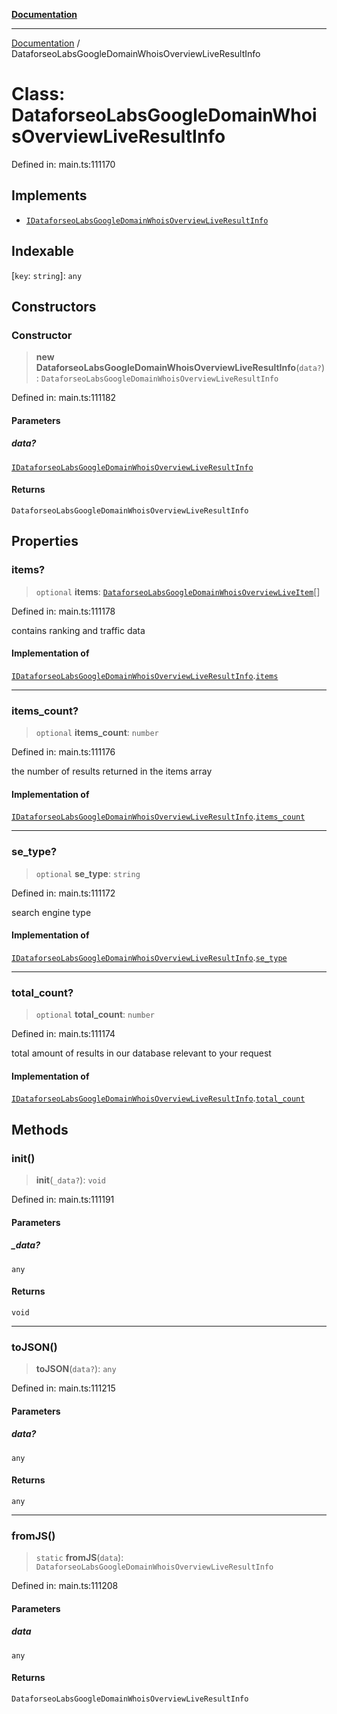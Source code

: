 [**Documentation**](../README.md)

***

[Documentation](../README.md) / DataforseoLabsGoogleDomainWhoisOverviewLiveResultInfo

# Class: DataforseoLabsGoogleDomainWhoisOverviewLiveResultInfo

Defined in: main.ts:111170

## Implements

- [`IDataforseoLabsGoogleDomainWhoisOverviewLiveResultInfo`](../interfaces/IDataforseoLabsGoogleDomainWhoisOverviewLiveResultInfo.md)

## Indexable

\[`key`: `string`\]: `any`

## Constructors

### Constructor

> **new DataforseoLabsGoogleDomainWhoisOverviewLiveResultInfo**(`data?`): `DataforseoLabsGoogleDomainWhoisOverviewLiveResultInfo`

Defined in: main.ts:111182

#### Parameters

##### data?

[`IDataforseoLabsGoogleDomainWhoisOverviewLiveResultInfo`](../interfaces/IDataforseoLabsGoogleDomainWhoisOverviewLiveResultInfo.md)

#### Returns

`DataforseoLabsGoogleDomainWhoisOverviewLiveResultInfo`

## Properties

### items?

> `optional` **items**: [`DataforseoLabsGoogleDomainWhoisOverviewLiveItem`](DataforseoLabsGoogleDomainWhoisOverviewLiveItem.md)[]

Defined in: main.ts:111178

contains ranking and traffic data

#### Implementation of

[`IDataforseoLabsGoogleDomainWhoisOverviewLiveResultInfo`](../interfaces/IDataforseoLabsGoogleDomainWhoisOverviewLiveResultInfo.md).[`items`](../interfaces/IDataforseoLabsGoogleDomainWhoisOverviewLiveResultInfo.md#items)

***

### items\_count?

> `optional` **items\_count**: `number`

Defined in: main.ts:111176

the number of results returned in the items array

#### Implementation of

[`IDataforseoLabsGoogleDomainWhoisOverviewLiveResultInfo`](../interfaces/IDataforseoLabsGoogleDomainWhoisOverviewLiveResultInfo.md).[`items_count`](../interfaces/IDataforseoLabsGoogleDomainWhoisOverviewLiveResultInfo.md#items_count)

***

### se\_type?

> `optional` **se\_type**: `string`

Defined in: main.ts:111172

search engine type

#### Implementation of

[`IDataforseoLabsGoogleDomainWhoisOverviewLiveResultInfo`](../interfaces/IDataforseoLabsGoogleDomainWhoisOverviewLiveResultInfo.md).[`se_type`](../interfaces/IDataforseoLabsGoogleDomainWhoisOverviewLiveResultInfo.md#se_type)

***

### total\_count?

> `optional` **total\_count**: `number`

Defined in: main.ts:111174

total amount of results in our database relevant to your request

#### Implementation of

[`IDataforseoLabsGoogleDomainWhoisOverviewLiveResultInfo`](../interfaces/IDataforseoLabsGoogleDomainWhoisOverviewLiveResultInfo.md).[`total_count`](../interfaces/IDataforseoLabsGoogleDomainWhoisOverviewLiveResultInfo.md#total_count)

## Methods

### init()

> **init**(`_data?`): `void`

Defined in: main.ts:111191

#### Parameters

##### \_data?

`any`

#### Returns

`void`

***

### toJSON()

> **toJSON**(`data?`): `any`

Defined in: main.ts:111215

#### Parameters

##### data?

`any`

#### Returns

`any`

***

### fromJS()

> `static` **fromJS**(`data`): `DataforseoLabsGoogleDomainWhoisOverviewLiveResultInfo`

Defined in: main.ts:111208

#### Parameters

##### data

`any`

#### Returns

`DataforseoLabsGoogleDomainWhoisOverviewLiveResultInfo`

